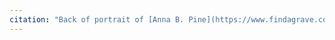 ```yaml
---
citation: "Back of portrait of [Anna B. Pine](https://www.findagrave.com/memorial/29286648/anna-b-pine) (12 Dec 1864 to 20 Feb 1881), digitally photographed by Jacqueline Igliozzi and republished with permission via personal correspondence 01 Feb 2023."
---
```



